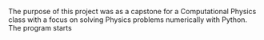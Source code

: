 The purpose of this project was as a capstone for a Computational Physics class with a focus on solving Physics problems numerically with Python. The program starts 
